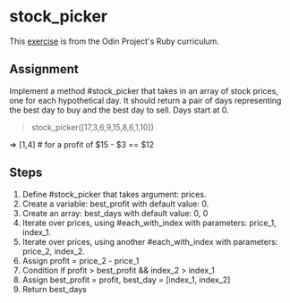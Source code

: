 # stock_picker
This [exercise](https://www.theodinproject.com/lessons/ruby-stock-picker) is from the Odin Project's Ruby curriculum.
## Assignment
Implement a method #stock_picker that takes in an array of stock prices, one for each hypothetical day. It should return a pair of days representing the best day to buy and the best day to sell. Days start at 0.

  > stock_picker([17,3,6,9,15,8,6,1,10])

  => [1,4]  # for a profit of $15 - $3 == $12

## Steps
1. Define #stock_picker that takes argument: prices.
2. Create a variable: best_profit with default value: 0.
3. Create an array: best_days with default value: 0, 0
3. Iterate over prices, using #each_with_index with parameters: price_1, index_1.
4. Iterate over prices, using another #each_with_index with parameters: price_2, index_2.
5. Assign profit = price_2 - price_1
6. Condition if profit > best_profit && index_2 > index_1
7. Assign best_profit = profit, best_day = [index_1, index_2] 
8. Return best_days

